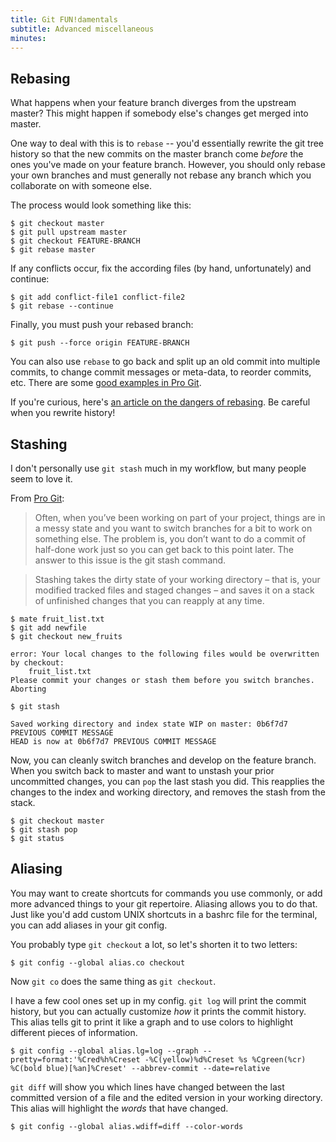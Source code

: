 ```yaml
---
title: Git FUN!damentals
subtitle: Advanced miscellaneous
minutes:
---
```




## Rebasing

What happens when your feature branch diverges from the upstream master? This might happen if somebody else's changes get merged into master.

One way to deal with this is to `rebase` -- you'd essentially rewrite the git tree history so that the new commits on the master branch come *before* the ones you've made on your feature branch. However, you should only rebase your own branches and must generally not rebase any branch which you collaborate on with someone else.

The process would look something like this:

~~~{.input}
$ git checkout master
$ git pull upstream master
$ git checkout FEATURE-BRANCH
$ git rebase master
~~~

If any conflicts occur, fix the according files (by hand, unfortunately) and continue:

~~~{.input}
$ git add conflict-file1 conflict-file2
$ git rebase --continue
~~~

Finally, you must push your rebased branch:

~~~{.input}
$ git push --force origin FEATURE-BRANCH
~~~

You can also use `rebase` to go back and split up an old commit into multiple commits, to change commit messages or meta-data, to reorder commits, etc.  There are some [good examples in Pro Git](https://git-scm.com/book/en/v2/Git-Tools-Rewriting-History).

If you're curious, here's [an article on the dangers of rebasing](http://article.gmane.org/gmane.comp.video.dri.devel/34744). Be careful when you rewrite history!


## Stashing

I don't personally use `git stash` much in my workflow, but many people seem to love it.

From [Pro Git]():

>Often, when you’ve been working on part of your project, things are in a messy state and you want to switch branches for a bit to work on something else. The problem is, you don’t want to do a commit of half-done work just so you can get back to this point later. The answer to this issue is the git stash command.

> Stashing takes the dirty state of your working directory – that is, your modified tracked files and staged changes – and saves it on a stack of unfinished changes that you can reapply at any time.

~~~{.input}
$ mate fruit_list.txt
$ git add newfile
$ git checkout new_fruits
~~~

~~~{.output}
error: Your local changes to the following files would be overwritten by checkout:
	fruit_list.txt
Please commit your changes or stash them before you switch branches.
Aborting
~~~

~~~{.input}
$ git stash
~~~

~~~{.output}
Saved working directory and index state WIP on master: 0b6f7d7 PREVIOUS COMMIT MESSAGE
HEAD is now at 0b6f7d7 PREVIOUS COMMIT MESSAGE
~~~

Now, you can cleanly switch branches and develop on the feature branch. When you switch back to master and want to unstash your prior uncommitted changes, you can `pop` the last stash you did. This reapplies the changes to the index and working directory, and removes the stash from the stack.

~~~{.input}
$ git checkout master
$ git stash pop
$ git status
~~~


## Aliasing

You may want to create shortcuts for commands you use commonly, or add more advanced things to your git repertoire. Aliasing allows you to do that. Just like you'd add custom UNIX shortcuts in a bashrc file for the terminal, you can add aliases in your git config.

You probably type `git checkout` a lot, so let's shorten it to two letters:

~~~{.input}
$ git config --global alias.co checkout
~~~

Now `git co` does the same thing as `git checkout`.

I have a few cool ones set up in my config. `git log` will print the commit history, but you can actually customize *how* it prints the commit history. This alias tells git to print it like a graph and to use colors to highlight different pieces of information.

~~~{.input}
$ git config --global alias.lg=log --graph --pretty=format:'%Cred%h%Creset -%C(yellow)%d%Creset %s %Cgreen(%cr) %C(bold blue)[%an]%Creset' --abbrev-commit --date=relative
~~~

`git diff` will show you which lines have changed between the last committed version of a file and the edited version in your working directory. This alias will highlight the *words* that have changed.

~~~{.input}
$ git config --global alias.wdiff=diff --color-words
~~~
